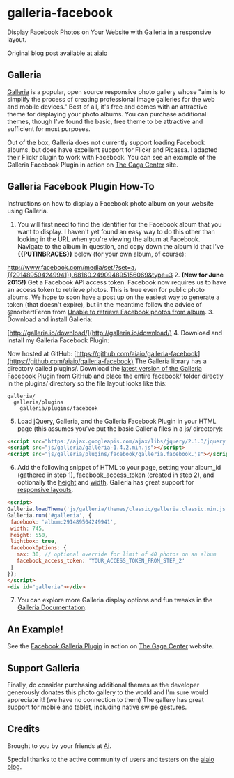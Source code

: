 galleria-facebook
=================

Display Facebook Photos on Your Website with Galleria in a responsive layout.

Original blog post available at [aiaio](http://www.alexanderinteractive.com/blog/2012/03/display-facebook-photos-on-your-website-with-galleria/)

Galleria
--------
[Galleria](http://galleria.io/)  is a popular, open source responsive photo gallery whose "aim is to simplify the process of creating professional image galleries for the web and mobile devices."  Best of all, it's free and comes with an attractive theme for displaying your photo albums.  You can purchase additional themes, though I've found the basic, free theme to be attractive and sufficient for most purposes.

Out of the box, Galleria does not currently support loading Facebook albums, but does have excellent support for Flickr and Picassa.  I adapted their Flickr plugin to work with Facebook.  You can see an example of the Galleria Facebook Plugin in action on [The Gaga Center](http://www.gagacenter.com) site.

Galleria Facebook Plugin How-To
--------
Instructions on how to display a Facebook photo album on your website using Galleria.

1. You will first need to find the identifier for the Facebook album that you want to display. I haven't yet found an easy way to do this other than looking in the URL when you're viewing the album at Facebook. Navigate to the album in question, and copy down the album id that I've **{{PUTINBRACES}}** below (for your own album, of course):
  
  http://www.facebook.com/media/set/?set=a.{{291489504249941}}.68160.249094895156069&type=3
2. **(New for June 2015!)** Get a Facebook API access token. Facebook now requires us to have an access token to retrieve photos.  This is true even for public photo albums.  We hope to soon have a post up on the easiest way to generate a token (that doesn't expire), but in the meantime follow the advice of @norbertFeron from [Unable to retrieve Facebook photos from album](https://github.com/aiaio/galleria-facebook/issues/14).
3. Download and install Galleria:

  [http://galleria.io/download/](http://galleria.io/download/)
4. Download and install my Galleria Facebook Plugin:

  Now hosted at GitHub: [https://github.com/aiaio/galleria-facebook](https://github.com/aiaio/galleria-facebook)
The Galleria library has a directory called plugins/.  Download the [latest version of the Galleria Facebook Plugin](https://github.com/aiaio/galleria-facebook/archive/master.zip) from GitHub and place the entire facebook/ folder directly in the plugins/ directory so the file layout looks like this:

    galleria/
      galleria/plugins
        galleria/plugins/facebook
5. Load jQuery, Galleria, and the Galleria Facebook Plugin in your HTML page (this assumes you've put the basic Galleria files in a js/ directory):

```html
<script src="https://ajax.googleapis.com/ajax/libs/jquery/2.1.3/jquery.min.js"></script>
<script src="js/galleria/galleria-1.4.2.min.js"></script>
<script src="js/galleria/plugins/facebook/galleria.facebook.js"></script>
```
6. Add the following snippet of HTML to your page, setting your album_id (gathered in step 1), facebook_access_token (created in step 2), and optionally the [height](http://galleria.io/docs/options/height/) and [width](http://galleria.io/docs/options/width/).  Galleria has great support for [responsive layouts](http://galleria.io/docs/options/responsive/).

```html
<script>
Galleria.loadTheme('js/galleria/themes/classic/galleria.classic.min.js');
Galleria.run('#galleria', {
 facebook: 'album:291489504249941',
 width: 745,
 height: 550,
 lightbox: true,
 facebookOptions: {
   max: 30, // optional override for limit of 40 photos on an album
   facebook_access_token: 'YOUR_ACCESS_TOKEN_FROM_STEP_2'
 }
});
</script>
<div id="galleria"></div>
```
7. You can explore more Galleria display options and fun tweaks in the [Galleria Documentation](http://galleria.io/docs).

An Example!
-----
See the [Facebook Galleria Plugin](http://www.alexanderinteractive.com/blog/2012/03/display-facebook-photos-on-your-website-with-galleria/) in action on [The Gaga Center](http://www.gagacenter.com/gallery) website.

Support Galleria
----
Finally, do consider purchasing additional themes as the developer generously donates this photo gallery to the world and I'm sure would appreciate it! (we have no connection to them) The gallery has great support for mobile and tablet, including native swipe gestures.

Credits
----
Brought to you by your friends at [Ai](http://www.alexanderinteractive.com).

Special thanks to the active community of users and testers on the [aiaio blog](http://www.alexanderinteractive.com/blog).
